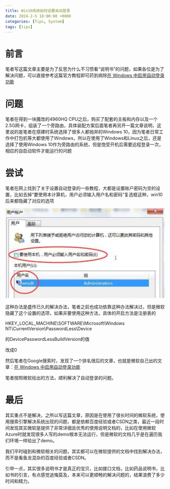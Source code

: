 ```yaml
---
title: Win10系统如何设置自动登录
date: 2024-2-5 18:00:00 +0800
categories: [Tips, System]
tags: [tips]
---
```


# 前言

笔者写这篇文章主要是为了反思为什么不习惯看“说明书”的问题，如果各位是为了解决问题，可以直接参考这篇官方教程即可药到病除[在 Windows 中启用自动登录功能](https://learn.microsoft.com/zh-cn/troubleshoot/windows-server/user-profiles-and-logon/turn-on-automatic-logon)


# 问题

笔者在得到一块魔改的4960HQ CPU之后，购买了配套的主板和内存以及一个2.5G网卡，组装了一个旁路由，具体装配方案后面笔者再另开一篇文章说明，这里说的是笔者在搭建时系统选择了很多人都抛弃的Windows 10，因为笔者日常工作中打包机等大都使用了Windows，所以在使用了Windows和Linux之后，还是选择了使用Windows 10作为旁路由的系统，但是饱受开机后需要远程登录一次，相应的自启动软件才能运行的问题

# 尝试

笔者在网上找到了关于设置自动登录的一些教程，大都是设置账户密码为空的设置，比如去掉“要使用本计算机，用户必须输入用户名和密码”复选框这种，win10后来都隐藏了对应的选项

![截图](/assets/image/2024/2/20240205212238.png)

这种办法是盛传已久的解决办法，笔者之前也成功依靠这种办法解决过，但是微软隐藏了这个设置的选项，如果非要使用这种方法，具体的开启方法是注册表的

HKEY_LOCAL_MACHINE\SOFTWARE\Microsoft\Windows NT\CurrentVersion\PasswordLess\Device

的DevicePasswordLessBuildVersion的值

改成0

然后笔者在Google搜索时，发现了一个排名很后的文章，也就是微软自己出的文章：[在 Windows 中启用自动登录功能](https://learn.microsoft.com/zh-cn/troubleshoot/windows-server/user-profiles-and-logon/turn-on-automatic-logon)

笔者按照微软给出的方法，顺利解决了自动登录的问题。

# 最后

其实重点不是解决，之所以写这篇文章，原因是在使用了很长时间的微软系统，使用搜索引擎解决系统出现的问题，都是依赖百度经验或者CSDN之类，最近一段时间发现其实微软是提供了非常详细且优秀的使用说明文档的，比如在使用微软Azure时就发现很多人写的demo根本无法运行，但是微软的文档几乎是在遍历我们环境一样给出了demo。

我们平时碰到和微软相关的问题，其实都可以在微软提供的文档中找到解决办法，而不是看鱼龙混杂的百度经验或者CSDN。

引申一点，其实很多说明书才是真正的宝贝，比如接口文档，比如药品说明书，比如书的引言，有点感觉追悔莫及，本来可以更顺畅的解决问题的，结果浪费了多少时间和精力。